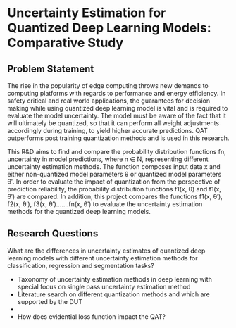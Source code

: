 # Uncertainty Estimation for Quantized Deep Learning Models: Comparative Study

## Problem Statement
The rise in the popularity of edge computing throws new demands to computing platforms with regards to performance and energy efficiency. In safety critical and real world applications, the guarantees for decision making while using quantized deep learning model is vital and is required to evaluate the model uncertainty. The model must be aware of the fact that it will ultimately be quantized, so that it can perform all weight adjustments accordingly during training, to yield higher accurate predictions. QAT outperforms post training quantization methods and is used in this research.

This R&D aims to find and compare the probability distribution functions fn, uncertainty in model predictions, where n ∈ N, representing different uncertainty estimation methods. The function composes input data x and either non-quantized model parameters θ or quantized model parameters θ′. In order to evaluate the impact of quantization from the perspective of prediction reliability, the probability distribution functions f1(x, θ) and f1(x, θ′) are compared. In addition, this project compares the functions f1(x, θ′), f2(x, θ′), f3(x, θ′).......fn(x, θ′) to evaluate the uncertainty estimation methods for the quantized deep learning models.

## Research Questions
What are the differences in uncertainty estimates of quantized deep learning models with different uncertainty estimation methods for classification, regression and segmentation tasks?
- Taxonomy of uncertainty estimation methods in deep learning with special
focus on single pass uncertainty estimation method
- Literature search on different quantization methods and which are supported
by the DUT
- 
- How does evidential loss function impact the QAT?
